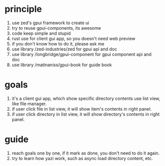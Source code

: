 # principle
1. use zed's gpui framework to create ui
2. try to reuse gpui-components, its awesome
3. code keep simple and stupid
4. rust use for client gui app, so you doesn't need web preview
5. if you don't know how to do it, please ask me
6. use library /zed-industries/zed for gpui api and doc
7. use library /longbridge/gpui-component for gpui component api and doc
8. use library /matinaniss/gpui-book for guide book

# goals
1. it's a client gui app, which show specific directory contents use list view, like file manager.
2. if user click file in list view, it will show item's contents in right panel.
3. if user click directory in list view, it will show directory's contents in right panel.

# guide
1. reach goals one by one, if it mark as done, you don't need to do it again.
2. try to learn how yazi work, such as async load directory content, etc.